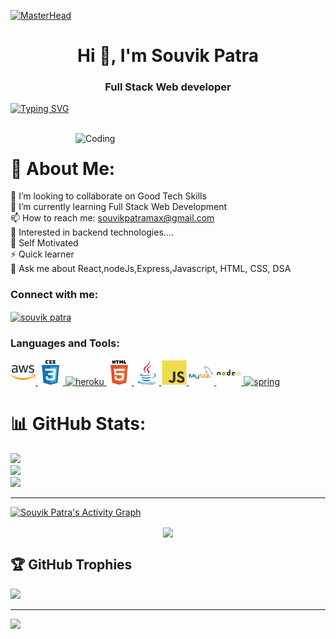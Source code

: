 [![MasterHead](https://www.codingbytes.com/wp-content/uploads/2022/03/full-stack-web-development.jpg)](https://iam-souvik.io)
<h1 align="center">Hi 👋, I'm Souvik Patra</h1>

<h3 align="center">Full Stack Web developer</h3>
<p>
<a href="https://git.io/typing-svg"><img src="https://readme-typing-svg.demolab.com?font=Fira+Code&size=24&duration=4000&pause=1000&color=F70000&background=FFFFFF00&width=500&height=51&lines=Full+Stack+Web+Developer;Rising+Mern+Developer;Always+Learning+New+Things" alt="Typing SVG" /></a>
</p>
</br>
<img align="right" alt="Coding" width="400" src="https://cdn.dribbble.com/users/1162077/screenshots/3848914/programmer.gif">

# 💫 About Me:
👯 I’m looking to collaborate on Good Tech Skills<br>🌱 I’m currently learning Full Stack Web Development<br>📫 How to reach me: souvikpatramax@gmail.com<br>👯 Interested in backend technologies....<br>👯 Self Motivated<br>⚡ Quick learner<br>💬 Ask me about React,nodeJs,Express,Javascript, HTML, CSS, DSA

<h3 align="left">Connect with me:</h3>
<p align="left">
<a href="https://www.linkedin.com/in/souvik-patra-86b2b7166/" target="blank"><img align="center" src="https://raw.githubusercontent.com/rahuldkjain/github-profile-readme-generator/master/src/images/icons/Social/linked-in-alt.svg" alt="souvik patra" height="30" width="40" /></a>
</p>

<h3 align="left">Languages and Tools:</h3>
<p align="left"> <a href="https://aws.amazon.com" target="_blank" rel="noreferrer"> <img src="https://raw.githubusercontent.com/devicons/devicon/master/icons/amazonwebservices/amazonwebservices-original-wordmark.svg" alt="aws" width="40" height="40"/> </a> <a href="https://www.w3schools.com/css/" target="_blank" rel="noreferrer"> <img src="https://raw.githubusercontent.com/devicons/devicon/master/icons/css3/css3-original-wordmark.svg" alt="css3" width="40" height="40"/> </a> <a href="https://heroku.com" target="_blank" rel="noreferrer"> <img src="https://www.vectorlogo.zone/logos/heroku/heroku-icon.svg" alt="heroku" width="40" height="40"/> </a> <a href="https://www.w3.org/html/" target="_blank" rel="noreferrer"> <img src="https://raw.githubusercontent.com/devicons/devicon/master/icons/html5/html5-original-wordmark.svg" alt="html5" width="40" height="40"/> </a> <a href="https://www.java.com" target="_blank" rel="noreferrer"> <img src="https://raw.githubusercontent.com/devicons/devicon/master/icons/java/java-original.svg" alt="java" width="40" height="40"/> </a> <a href="https://developer.mozilla.org/en-US/docs/Web/JavaScript" target="_blank" rel="noreferrer"> <img src="https://raw.githubusercontent.com/devicons/devicon/master/icons/javascript/javascript-original.svg" alt="javascript" width="40" height="40"/> </a> <a href="https://www.mysql.com/" target="_blank" rel="noreferrer"> <img src="https://raw.githubusercontent.com/devicons/devicon/master/icons/mysql/mysql-original-wordmark.svg" alt="mysql" width="40" height="40"/> </a> <a href="https://nodejs.org" target="_blank" rel="noreferrer"> <img src="https://raw.githubusercontent.com/devicons/devicon/master/icons/nodejs/nodejs-original-wordmark.svg" alt="nodejs" width="40" height="40"/> </a> <a href="https://spring.io/" target="_blank" rel="noreferrer"> <img src="https://www.vectorlogo.zone/logos/springio/springio-icon.svg" alt="spring" width="40" height="40"/> </a> </p>

# 📊 GitHub Stats:
![](https://github-readme-stats.vercel.app/api?username=iam-souvik&theme=dark&hide_border=false&include_all_commits=true&count_private=true)<br/>
![](https://github-readme-streak-stats.herokuapp.com/?user=iam-souvik&theme=dark&hide_border=false)<br/>
![](https://github-readme-stats.vercel.app/api/top-langs/?username=iam-souvik&theme=dark&hide_border=false&include_all_commits=true&count_private=true&layout=compact)

---

<a href="https://github.com/iam-souvik/github-readme-activity-graph"><img alt="Souvik Patra's Activity Graph" src="https://denvercoder1-activity-graph.herokuapp.com/graph/?username=iam-souvik&bg_color=1F222E&color=F8D866&line=F85D7F&point=FFFFFF&hide_border=true" /></a>


<p align="center">
<a href="https://github.com/iam-souvik"><span>
<img align="center" src="https://github-profile-summary-cards.vercel.app/api/cards/profile-details?username=iam-souvik&theme=dracula" />
</span></a> </p>


## 🏆 GitHub Trophies
![](https://github-profile-trophy.vercel.app/?username=iam-souvik&theme=radical&no-frame=false&no-bg=false&margin-w=4)

---
[![](https://visitcount.itsvg.in/api?id=iam-souvik&icon=0&color=0)](https://visitcount.itsvg.in)
